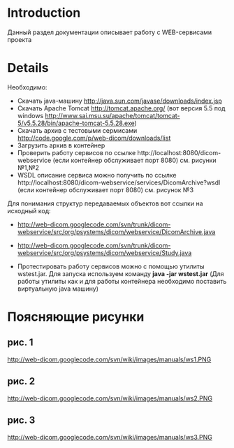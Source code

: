 # Introduction #

Данный раздел документации описывает работу с WEB-сервисами проекта


# Details #

Необходимо:

  * Скачать java-машину http://java.sun.com/javase/downloads/index.jsp
  * Скачать Apache Tomcat http://tomcat.apache.org/ (вот версия 5.5 под windows http://www.sai.msu.su/apache/tomcat/tomcat-5/v5.5.28/bin/apache-tomcat-5.5.28.exe)
  * Скачать архив с тестовыми сермисами http://code.google.com/p/web-dicom/downloads/list
  * Загрузить архив в контейнер
  * Проверить работу сервисов по ссылке http://localhost:8080/dicom-webservice (если контейнер обслуживает порт 8080) см. рисунки №1,№2
  * WSDL описание сервиса можно получить по ссылке http://localhost:8080/dicom-webservice/services/DicomArchive?wsdl (если контейнер обслуживает порт 8080) см. рисунок №3

Для понимания структур передаваемых объектов вот ссылки на исходный код:
  * http://web-dicom.googlecode.com/svn/trunk/dicom-webservice/src/org/psystems/dicom/webservice/DicomArchive.java

  * http://web-dicom.googlecode.com/svn/trunk/dicom-webservice/src/org/psystems/dicom/webservice/Study.java

  * Протестировать работу сервисов можно с помощью утилиты wstest.jar. Для запуска используем команду **java -jar wstest.jar** (Для работы утилиты как и для работы контейнера необходимо поставить виртуальную java машину)

# Поясняющие рисунки #

## рис. 1 ##
http://web-dicom.googlecode.com/svn/wiki/images/manuals/ws1.PNG

## рис. 2 ##
http://web-dicom.googlecode.com/svn/wiki/images/manuals/ws2.PNG

## рис. 3 ##
http://web-dicom.googlecode.com/svn/wiki/images/manuals/ws3.PNG